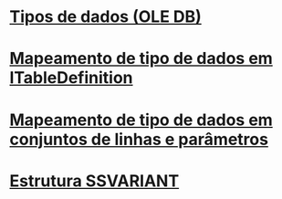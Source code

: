 # [Tipos de dados (OLE DB)](data-types-ole-db.md)
# [Mapeamento de tipo de dados em ITableDefinition](data-type-mapping-in-itabledefinition.md)
# [Mapeamento de tipo de dados em conjuntos de linhas e parâmetros](data-type-mapping-in-rowsets-and-parameters.md)
# [Estrutura SSVARIANT](ssvariant-structure.md)
